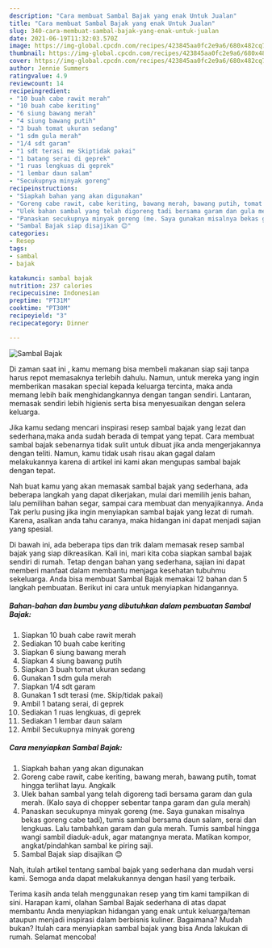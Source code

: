 ```yaml
---
description: "Cara membuat Sambal Bajak yang enak Untuk Jualan"
title: "Cara membuat Sambal Bajak yang enak Untuk Jualan"
slug: 340-cara-membuat-sambal-bajak-yang-enak-untuk-jualan
date: 2021-06-19T11:32:03.570Z
image: https://img-global.cpcdn.com/recipes/423845aa0fc2e9a6/680x482cq70/sambal-bajak-foto-resep-utama.jpg
thumbnail: https://img-global.cpcdn.com/recipes/423845aa0fc2e9a6/680x482cq70/sambal-bajak-foto-resep-utama.jpg
cover: https://img-global.cpcdn.com/recipes/423845aa0fc2e9a6/680x482cq70/sambal-bajak-foto-resep-utama.jpg
author: Jennie Summers
ratingvalue: 4.9
reviewcount: 14
recipeingredient:
- "10 buah cabe rawit merah"
- "10 buah cabe keriting"
- "6 siung bawang merah"
- "4 siung bawang putih"
- "3 buah tomat ukuran sedang"
- "1 sdm gula merah"
- "1/4 sdt garam"
- "1 sdt terasi me Skiptidak pakai"
- "1 batang serai di geprek"
- "1 ruas lengkuas di geprek"
- "1 lembar daun salam"
- "Secukupnya minyak goreng"
recipeinstructions:
- "Siapkah bahan yang akan digunakan"
- "Goreng cabe rawit, cabe keriting, bawang merah, bawang putih, tomat hingga terlihat layu. Angkalk"
- "Ulek bahan sambal yang telah digoreng tadi bersama garam dan gula merah. (Kalo saya di chopper sebentar tanpa garam dan gula merah)"
- "Panaskan secukupnya minyak goreng (me. Saya gunakan misalnya bekas goreng cabe tadi), tumis sambal bersama daun salam, serai dan lengkuas. Lalu tambahkan garam dan gula merah. Tumis sambal hingga wangi sambil diaduk-aduk, agar matangnya merata. Matikan kompor, angkat/pindahkan sambal ke piring saji."
- "Sambal Bajak siap disajikan 😊"
categories:
- Resep
tags:
- sambal
- bajak

katakunci: sambal bajak 
nutrition: 237 calories
recipecuisine: Indonesian
preptime: "PT31M"
cooktime: "PT30M"
recipeyield: "3"
recipecategory: Dinner

---
```



![Sambal Bajak](https://img-global.cpcdn.com/recipes/423845aa0fc2e9a6/680x482cq70/sambal-bajak-foto-resep-utama.jpg)

Di zaman  saat ini , kamu memang bisa membeli makanan siap saji tanpa harus repot memasaknya terlebih dahulu. Namun, untuk mereka yang ingin memberikan masakan special kepada keluarga tercinta, maka anda memang lebih baik menghidangkannya dengan tangan sendiri. Lantaran, memasak sendiri lebih higienis serta bisa menyesuaikan dengan selera keluarga.

Jika kamu sedang mencari inspirasi resep sambal bajak yang lezat dan sederhana,maka anda sudah berada di tempat yang tepat. Cara membuat sambal bajak  sebenarnya tidak sulit untuk dibuat jika anda mengerjakannya dengan teliti. Namun, kamu tidak usah risau akan gagal dalam melakukannya 
karena di artikel ini kami akan mengupas sambal bajak dengan tepat.  



Nah buat kamu yang akan memasak sambal bajak yang sederhana, ada beberapa langkah yang dapat dikerjakan, mulai dari memilih jenis bahan, lalu pemilihan bahan segar, sampai cara membuat dan menyajikannya. Anda Tak perlu pusing jika ingin menyiapkan sambal bajak yang lezat di rumah. Karena, asalkan anda  tahu caranya, maka hidangan ini dapat menjadi sajian yang spesial.

Di bawah ini, ada beberapa tips dan trik dalam memasak resep sambal bajak yang siap dikreasikan. Kali ini, mari kita coba siapkan sambal bajak sendiri di rumah. Tetap dengan bahan yang sederhana, sajian ini dapat memberi manfaat dalam membantu menjaga kesehatan tubuhmu sekeluarga. Anda bisa membuat Sambal Bajak memakai 12 bahan dan 5 langkah pembuatan. Berikut ini cara untuk menyiapkan hidangannya.

<!--inarticleads1-->

##### Bahan-bahan dan bumbu yang dibutuhkan dalam pembuatan Sambal Bajak:

1. Siapkan 10 buah cabe rawit merah
1. Sediakan 10 buah cabe keriting
1. Siapkan 6 siung bawang merah
1. Siapkan 4 siung bawang putih
1. Siapkan 3 buah tomat ukuran sedang
1. Gunakan 1 sdm gula merah
1. Siapkan 1/4 sdt garam
1. Gunakan 1 sdt terasi (me. Skip/tidak pakai)
1. Ambil 1 batang serai, di geprek
1. Sediakan 1 ruas lengkuas, di geprek
1. Sediakan 1 lembar daun salam
1. Ambil Secukupnya minyak goreng




<!--inarticleads2-->

##### Cara menyiapkan Sambal Bajak:

1. Siapkah bahan yang akan digunakan
1. Goreng cabe rawit, cabe keriting, bawang merah, bawang putih, tomat hingga terlihat layu. Angkalk
1. Ulek bahan sambal yang telah digoreng tadi bersama garam dan gula merah. (Kalo saya di chopper sebentar tanpa garam dan gula merah)
1. Panaskan secukupnya minyak goreng (me. Saya gunakan misalnya bekas goreng cabe tadi), tumis sambal bersama daun salam, serai dan lengkuas. Lalu tambahkan garam dan gula merah. Tumis sambal hingga wangi sambil diaduk-aduk, agar matangnya merata. Matikan kompor, angkat/pindahkan sambal ke piring saji.
1. Sambal Bajak siap disajikan 😊




Nah, itulah artikel tentang  sambal bajak  yang sederhana dan mudah versi kami. Semoga anda dapat melakukannya dengan hasil yang terbaik. 

Terima kasih anda telah menggunakan resep yang tim kami tampilkan di sini. Harapan kami, olahan  Sambal Bajak sederhana di atas dapat membantu Anda menyiapkan hidangan yang enak untuk keluarga/teman ataupun menjadi inspirasi dalam berbisnis kuliner. Bagaimana? Mudah bukan? Itulah cara menyiapkan sambal bajak yang bisa Anda lakukan di rumah. Selamat mencoba!

